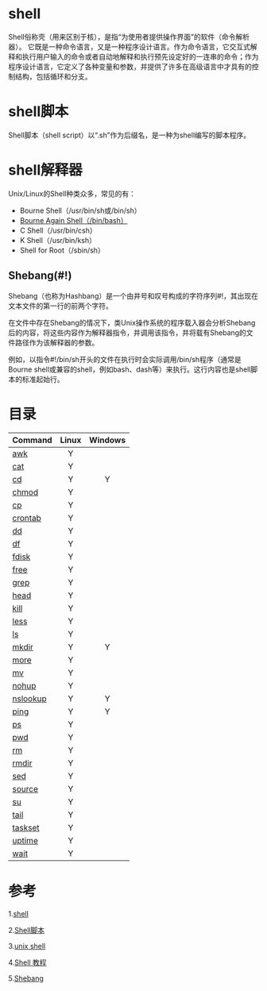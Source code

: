 # shell
Shell俗称壳（用来区别于核），是指“为使用者提供操作界面”的软件（命令解析器）。
它既是一种命令语言，又是一种程序设计语言。作为命令语言，它交互式解释和执行用户输入的命令或者自动地解释和执行预先设定好的一连串的命令；作为程序设计语言，它定义了各种变量和参数，并提供了许多在高级语言中才具有的控制结构，包括循环和分支。

# shell脚本
Shell脚本（shell script）以“.sh”作为后缀名，是一种为shell编写的脚本程序。

# shell解释器
Unix/Linux的Shell种类众多，常见的有：
 - Bourne Shell（/usr/bin/sh或/bin/sh）
 - [Bourne Again Shell（/bin/bash）](./bash.md)
 - C Shell（/usr/bin/csh）
 - K Shell（/usr/bin/ksh）
 - Shell for Root（/sbin/sh）

## Shebang(#!)
Shebang（也称为Hashbang）是一个由井号和叹号构成的字符序列#!，其出现在文本文件的第一行的前两个字符。

在文件中存在Shebang的情况下，类Unix操作系统的程序载入器会分析Shebang后的内容，将这些内容作为解释器指令，并调用该指令，并将载有Shebang的文件路径作为该解释器的参数。

例如，以指令#!/bin/sh开头的文件在执行时会实际调用/bin/sh程序（通常是Bourne shell或兼容的shell，例如bash、dash等）来执行。这行内容也是shell脚本的标准起始行。

# 目录
| Command                                | Linux | Windows |
| :------------------------------------- | :---: | :-----: |
| [awk](./archive/awk.md)                |   Y   |         |
| [cat](./archive/cat.md)                |   Y   |         |
| [cd](./archive/cd.md)                  |   Y   |    Y    |
| [chmod](./archive/chmod.md)            |   Y   |         |
| [cp](./archive/cp.md)                  |   Y   |         |
| [crontab](./archive/crontab.md)        |   Y   |         |
| [dd](./archive/dd.md)                  |   Y   |         |
| [df](./archive/df.md)                  |   Y   |         |
| [fdisk](./archive/fdisk.md)            |   Y   |         |
| [free](./archive/free.md)              |   Y   |         |
| [grep](./archive/grep.md)              |   Y   |         |
| [head](./archive/head.md)              |   Y   |         |
| [kill](./archive/kill.md)              |   Y   |         |
| [less](./archive/less.md)              |   Y   |         |
| [ls](./archive/ls.md)                  |   Y   |         |
| [mkdir](./archive/mkdir.md)            |   Y   |    Y    |
| [more](./archive/more.md)              |   Y   |         |
| [mv](./archive/mv.md)                  |   Y   |         |
| [nohup](./archive/nohup.md)            |   Y   |         |
| [nslookup](./archive/nslookup.md)      |   Y   |    Y    |
| [ping](./archive/ping.md)              |   Y   |    Y    |
| [ps](./archive/ps.md)                  |   Y   |         |
| [pwd](./archive/pwd.md)                |   Y   |         |
| [rm](./archive/rm.md)                  |   Y   |         |
| [rmdir](./archive/rmdir.md)            |   Y   |         |
| [sed](./archive/sed.md)                |   Y   |         |
| [source](./archive/source.md)          |   Y   |         |
| [su](./archive/su.md)                  |   Y   |         |
| [tail](./archive/tail.md)              |   Y   |         |
| [taskset](./archive/taskset.md)        |   Y   |         |
| [uptime](./archive/uptime.md)          |   Y   |         |
| [wait](./archive/wait.md)              |   Y   |         |

# 参考
1.[shell](https://baike.baidu.com/item/shell)

2.[Shell脚本](https://baike.baidu.com/item/Shell%E8%84%9A%E6%9C%AC)

3.[unix shell](https://baike.baidu.com/item/Unix%20shell)

4.[Shell 教程](https://www.runoob.com/linux/linux-shell.html)

5.[Shebang](https://zh.wikipedia.org/zh-hans/Shebang)
